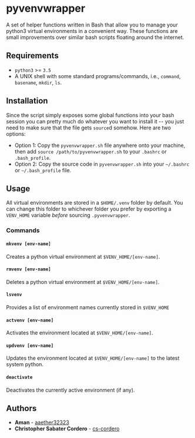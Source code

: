 # pyvenvwrapper

A set of helper functions written in Bash that allow you to manage your python3 virtual
environments in a convenient way.  These functions are small improvements over similar bash
scripts floating around the internet.

## Requirements

* `python3` >= `3.5`
* A UNIX shell with some standard programs/commands, i.e., `command`, `basename`, `mkdir`, `ls`.

## Installation

Since the script simply exposes some global functions into your bash session you can
pretty much do whatever you want to install it -- you just need to make sure that the file
gets `source`d somehow.  Here are two options:
* Option 1:  Copy the `pyvenvwrapper.sh` file anywhere onto your machine, then add `source
  /path/to/pyvenvwrapper.sh` to your `.bashrc` or `.bash_profile`.
* Option 2:  Copy the source code in `pyvenvwrapper.sh` into your `~/.bashrc` or
  `~/.bash_profile` file.

## Usage

All virtual environments are stored in a `$HOME/.venv` folder by default.
You can change this folder to whichever folder you prefer by exporting a `VENV_HOME`
variable _before_ sourcing `.pyvenvwrapper`.

### Commands

#### `mkvenv [env-name]`
Creates a python virtual environment at `$VENV_HOME/[env-name]`.

#### `rmvenv [env-name]`
Deletes a python virtual environment at `$VENV_HOME/[env-name]`.

#### `lsvenv`
Provides a list of environment names currently stored in `$VENV_HOME`

#### `actvenv [env-name]`
Activates the environment located at `$VENV_HOME/[env-name]`.

#### `updvenv [env-name]`
Updates the environment located at `$VENV_HOME/[env-name]` to the latest system python.

#### `deactivate`
Deactivates the currently active environment (if any).

## Authors

* **Aman** - [aaether32323](https://github.com/aaether32323)
* **Christopher Sabater Cordero** - [cs-cordero](https://github.com/cs-cordero)

